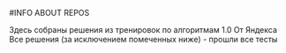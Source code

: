 #INFO ABOUT REPOS

Здесь собраны решения из тренировок по алгоритмам 1.0
От Яндекса
Все решения (за исключением помеченных ниже) - прошли все тесты

